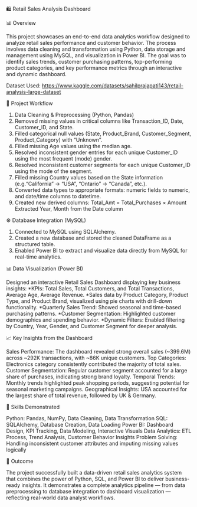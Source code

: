 🛍️ Retail Sales Analysis Dashboard

📊 Overview

This project showcases an end-to-end data analytics workflow designed to analyze retail sales performance and customer behavior. The process involves data cleaning and transformation using Python, data storage and management using MySQL, and visualization in Power BI.
The goal was to identify sales trends, customer purchasing patterns, top-performing product categories, and key performance metrics through an interactive and dynamic dashboard.

Dataset Used: https://www.kaggle.com/datasets/sahilprajapati143/retail-analysis-large-dataset

🧰 Project Workflow

1. Data Cleaning & Preprocessing (Python, Pandas)
2. Removed missing values in critical columns like Transaction_ID, Date, Customer_ID, and State.
3. Filled categorical null values (State, Product_Brand, Customer_Segment, Product_Category) with “Unknown”.
4. Filled missing Age values using the median age.
5. Resolved inconsistent gender entries for each unique Customer_ID using the most frequent (mode) gender.
6. Resolved inconsistent customer segments for each unique Customer_ID using the mode of the segment.
7. Filled missing Country values based on the State information (e.g.“California” → “USA”, “Ontario” → “Canada”, etc.).
8. Converted data types to appropriate formats: numeric fields to numeric, and date/time columns to datetime.
9. Created new derived columns:
       Total_Amt = Total_Purchases × Amount
       Extracted Year, Month from the Date column

⚙️ Database Integration (MySQL)

1. Connected to MySQL using SQLAlchemy.
2. Created a new database and stored the cleaned DataFrame as a structured table.
3. Enabled Power BI to extract and visualize data directly from MySQL for real-time analytics.

📊 Data Visualization (Power BI)

Designed an interactive Retail Sales Dashboard displaying key business insights:
  *KPIs: Total Sales, Total Customers, and Total Transactions, Average Age, Average Revenue.
  *Sales data by Product Category, Product Type, and Product Brand, visualized using pie charts with drill-down functionality.
  *Quarterly Sales Trend: Showed seasonal and time-based purchasing patterns.
  *Customer Segmentation: Highlighted customer demographics and spending behavior.
  *Dynamic Filters: Enabled filtering by Country, Year, Gender, and Customer Segment for deeper analysis.


📈 Key Insights from the Dashboard

Sales Performance: The dashboard revealed strong overall sales (~399.6M) across ~292K transactions, with ~86K unique customers.
Top Categories: Electronics category consistently contributed the majority of total sales.
Customer Segmentation: Regular customer segment accounted for a large share of purchases, indicating strong brand loyalty.
Temporal Trends: Monthly trends highlighted peak shopping periods, suggesting potential for seasonal marketing campaigns.
Geographical Insights: USA accounted for the largest share of total revenue, followed by UK & Germany.

🧠 Skills Demonstrated

Python: Pandas, NumPy, Data Cleaning, Data Transformation
SQL: SQLAlchemy, Database Creation, Data Loading
Power BI: Dashboard Design, KPI Tracking, Data Modeling, Interactive Visuals
Data Analytics: ETL Process, Trend Analysis, Customer Behavior Insights
Problem Solving: Handling inconsistent customer attributes and imputing missing values logically


🚀 Outcome

The project successfully built a data-driven retail sales analytics system that combines the power of Python, SQL, and Power BI to deliver business-ready insights. It demonstrates a complete analytics pipeline — from data preprocessing to database integration to dashboard visualization — reflecting real-world data analyst workflows.
